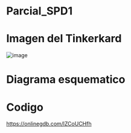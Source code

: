 # Parcial_SPD1
# Imagen del Tinkerkard
![image](https://github.com/Lucas1331e/Parcial_SPD1/assets/98592356/de71e0f9-7486-4c9a-aa3b-c5fd01918ae8)
# Diagrama esquematico


# Codigo
https://onlinegdb.com/lZCoUCHfh

